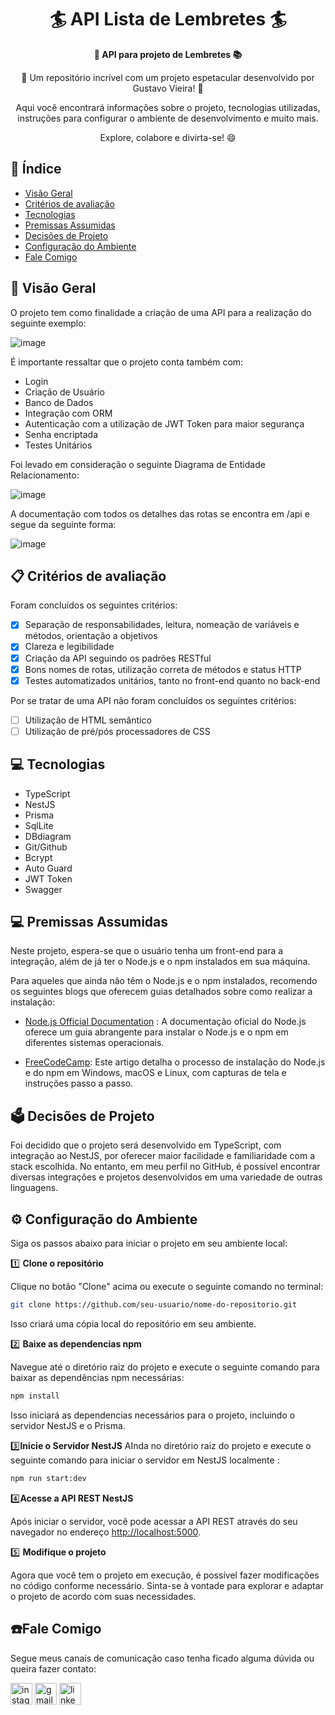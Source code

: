 <h1 align="center">🏄 API Lista de Lembretes 🏄</h1>



<div align="center">
  <strong>🚀 API para projeto de Lembretes  📚</strong>
</div>

<div align="center">
  <p>🎉 Um repositório incrível com um projeto espetacular desenvolvido por Gustavo Vieira! 🎉</p>
  <p>Aqui você encontrará informações sobre o projeto, tecnologias utilizadas, instruções para configurar o ambiente de desenvolvimento e muito mais.</p>
  <p>Explore, colabore e divirta-se! 😄</p>
</div>

## 📖 Índice

- [Visão Geral](#visão-geral)
- [Critérios de avaliação](#criterios-de-avaliação)
- [Tecnologias](#tecnologias)
- [Premissas Assumidas](#premissas-assumidas)
- [Decisões de Projeto](#decisões-de-projeto)
- [Configuração do Ambiente](#configuração-do-ambiente)
- [Fale Comigo](#licença)

## 🔭 Visão Geral
O projeto tem como finalidade a criação de uma API para a realização do seguinte exemplo:

![image](https://github.com/user-attachments/assets/bbf9fe65-e1af-40ce-a22b-b3d445274348)

É importante ressaltar que o projeto conta também com:

- Login
- Criação de Usuário
- Banco de Dados
- Integração com ORM
- Autenticação com a utilização de JWT Token para maior segurança
- Senha encriptada
- Testes Unitários

Foi levado em consideração o seguinte Diagrama de Entidade Relacionamento:

![image](https://github.com/user-attachments/assets/8b84f29d-a888-4b52-a037-fc7e198642ab)

A documentação com todos os detalhes das rotas se encontra em /api e segue da seguinte forma:

![image](https://github.com/user-attachments/assets/564a887a-77b4-4a4f-9c63-dc364af3b5ab)




## 📋 Critérios de avaliação 
Foram concluídos os seguintes critérios:

- [x] Separação de responsabilidades, leitura, nomeação de variáveis e métodos, orientação
a objetivos
- [x] Clareza e legibilidade
- [x] Criação da API seguindo os padrões RESTful
- [x] Bons nomes de rotas, utilização correta de métodos e status HTTP
- [x] Testes automatizados unitários, tanto no front-end quanto no back-end
      
 Por se tratar de uma API não foram concluídos os seguintes critérios:
      
- [ ] Utilização de HTML semântico
- [ ] Utilização de pré/pós processadores de CSS
      
## 💻 Tecnologias

- TypeScript
- NestJS
- Prisma
- SqlLite
- DBdiagram
- Git/Github
- Bcrypt
- Auto Guard
- JWT Token
- Swagger

## 💻 Premissas Assumidas
Neste projeto, espera-se que o usuário tenha um front-end para a integração, além de já ter o Node.js e o npm instalados em sua máquina.

Para aqueles que ainda não têm o Node.js e o npm instalados, recomendo os seguintes blogs que oferecem guias detalhados sobre como realizar a instalação:

  - [Node.js Official Documentation](https://nodejs.org/pt) : A documentação oficial do Node.js oferece um guia abrangente para instalar o Node.js e o npm em diferentes sistemas operacionais.

  - [FreeCodeCamp](https://www.freecodecamp.org/): Este artigo detalha o processo de instalação do Node.js e do npm em Windows, macOS e Linux, com capturas de tela e instruções passo a passo.

## 🗳️ Decisões de Projeto
Foi decidido que o projeto será desenvolvido em TypeScript, com integração ao NestJS, por oferecer maior facilidade e familiaridade com a stack escolhida. No entanto, em meu perfil no GitHub, é possível encontrar diversas integrações e projetos desenvolvidos em uma variedade de outras linguagens.


## ⚙️ Configuração do Ambiente

Siga os passos abaixo para iniciar o projeto em seu ambiente local:

1️⃣ **Clone o repositório**

   Clique no botão "Clone" acima ou execute o seguinte comando no terminal:

   ```bash
   git clone https://github.com/seu-usuario/nome-do-repositorio.git
   ```

   Isso criará uma cópia local do repositório em seu ambiente.

2️⃣ **Baixe as dependencias npm**

   Navegue até o diretório raiz do projeto e execute o seguinte comando para baixar as dependências npm necessárias:

   ```bash
   npm install
   ```

   Isso iniciará as dependencias necessários para o projeto, incluindo o servidor NestJS e o Prisma.

3️⃣**Inicie o Servidor NestJS**
 AInda no  diretório raiz do projeto e execute o seguinte comando para iniciar o servidor em NestJS localmente :

   ```bash
   npm run start:dev
   ```

 4️⃣**Acesse a API REST NestJS**

   Após iniciar o servidor, você pode acessar a API REST através do seu navegador no endereço [http://localhost:5000](http://localhost:5000).


5️⃣ **Modifique o projeto**

   Agora que você tem o projeto em execução, é possível fazer modificações no código conforme necessário. Sinta-se à vontade para explorar e adaptar o projeto de acordo com suas necessidades.

## ☎️Fale Comigo 
Segue meus canais de comunicação caso tenha ficado alguma dúvida ou queira fazer contato:
<div align="left">
  
 <a a href= "https://www.instagram.com/_vi_eira/" target="_blank" ><img  target="_blank" src="https://img.shields.io/static/v1?message=Instagram&logo=instagram&label=&color=E4405F&logoColor=white&labelColor=&style=for-the-badge" height="35" alt="instagram logo"></a>
  <a href = "mailto:gustavojvieira20004@gmail.com" target="_blank" ><img src="https://img.shields.io/static/v1?message=Gmail&logo=gmail&label=&color=D14836&logoColor=white&labelColor=&style=for-the-badge" height="35" alt="gmail logo" target="_blank"></a>
  <a href= "https://www.linkedin.com/in/gustavo-vieira-174b692bb/" target="_blank" ><img  src="https://img.shields.io/static/v1?message=LinkedIn&logo=linkedin&label=&color=0077B5&logoColor=white&labelColor=&style=for-the-badge" height="35" alt="linkedin logo" target="_blank"></a>
 
  
</div>

#
